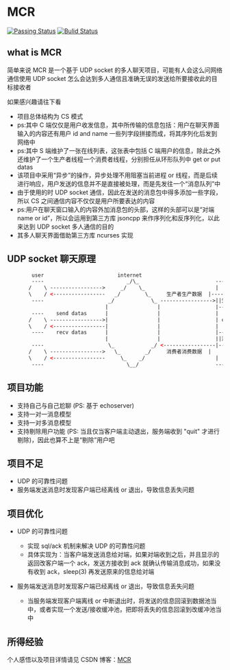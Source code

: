# MCR

[![Passing Status](https://github.com/Shiny-Man/img.org/blob/master/passing.svg)](https://github.com/Shiny-Man/mcr)
[![Bulid Status](https://github.com/Shiny-Man/img.org/blob/master/build.svg)](https://github.com/Shiny-Man/mcr)

## what is MCR

简单来说 MCR 是一个基于 UDP socket 的多人聊天项目，可能有人会这么问网络通信使用 UDP socket 怎么会达到多人通信且准确无误的发送给所要接收此的目标接收者

如果感兴趣请往下看

- 项目总体结构为 CS 模式
- ps:其中 C 端仅仅是用户收发信息，其中所传输的信息包括：用户在聊天界面输入的内容还有用户 id and name 一些列字段拼接而成，将其序列化后发到网络中
- ps:其中 S 端维护了一张在线列表，这张表中包括 C 端用户的信息，除此之外还维护了一个生产者线程一个消费者线程，分别担任从环形队列中 get or put datas
- 该项目中采用“异步”的操作，异步处理不用阻塞当前进程 or 线程，而是后续进行响应，用户发送的信息并不是直接被处理，而是先发往一个“消息队列”中
- 由于使用的时 UDP socket 通信，因此在发送的消息包中得多添加一些字段，所以 CS 之间通信内容不仅仅是用户所要表达的内容
- ps:用户在聊天窗口输入的内容外加消息包的头部，这样的头部可以是“对端 name or id”，所以会运用到第三方库 jsoncpp 来作序列化和反序列化，以此来达到 UDP socket 多人通信的目的
- 其多人聊天界面借助第三方库 ncurses 实现

## UDP socket 聊天原理

```html
        user                        internet                                server
        ----                           _/\_                         ---------------------
       /    \ ----------------->     _/    \_                       |                   |
       \    / <-----------------   _/        \_     生产者生产数据  |-------------      |
        ----                     _/            \_ ----------------->||生产者线程 |      |
                                |                |                  |-------------      |
        ----    send datas      |                |                  |                   |
       /    \ ----------------->|                |                  | circle     queue  |
       \    / <-----------------|                |                  |                   |
        ----    recv datas      |                |                  |-------------      |
                                |                |                  ||消费者线程 |      |
        ----                     \_            _/ <-----------------|-------------      |
       /    \ ----------------->   \_        _/     消费者消费数据  |                   |
       \    / <-----------------     \_    _/                       |                   |
        ----                           \__/                         ---------------------
```

## 项目功能

- 支持自己与自己尬聊 (PS: 基于 echoserver)
- 支持一对一消息模型
- 支持一对多消息模型
- 支持剔除用户功能 (PS: 当且仅当客户端主动退出，服务端收到 "quit" 才进行剔除)，因此也算不上是“剔除”用户吧

## 项目不足

- UDP 的可靠性问题
- 服务端发送消息时发现客户端已经离线 or 退出，导致信息丢失问题

## 项目优化

- UDP 的可靠性问题
  - 实现 sql/ack 机制来解决 UDP 的可靠性问题
  - 具体实现为：当客户端发送消息给对端，如果对端收到之后，并且显示的返回改客户端一个 ack，发送方接收到 ack 就确认传输消息成功，如果没有收到 ack，sleep(3) 再发送原来的信息给对端

- 服务端发送消息时发现客户端已经离线 or 退出，导致信息丢失问题
  - 当服务端发现客户端离线 or 中断退出时，将发送的信息回滚到数据池当中，或者实现一个发送/接收缓冲池，把即将丢失的信息回滚到改缓冲池当中

## 所得经验

个人感悟以及项目详情请见 CSDN 博客：[MCR]()
